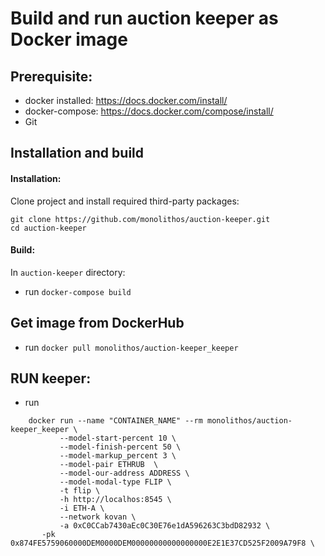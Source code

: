 #  Build and run auction keeper as Docker image
## Prerequisite:
- docker installed: https://docs.docker.com/install/
- docker-compose: https://docs.docker.com/compose/install/
- Git

## Installation and build
#### Installation:
Clone project and install required third-party packages:
```
git clone https://github.com/monolithos/auction-keeper.git
cd auction-keeper
```

#### Build:
In `auction-keeper` directory:

- run `docker-compose build`

## Get image from DockerHub
 - run `docker pull monolithos/auction-keeper_keeper`

## RUN keeper:
- run 
```
    docker run --name "CONTAINER_NAME" --rm monolithos/auction-keeper_keeper \
           --model-start-percent 10 \
           --model-finish-percent 50 \
           --model-markup_percent 3 \
           --model-pair ETHRUB  \
           --model-our-address ADDRESS \
           --model-modal-type FLIP \
           -t flip \
           -h http://localhos:8545 \
           -i ETH-A \
           --network kovan \
           -a 0xC0CCab7430aEc0C30E76e1dA596263C3bdD82932 \
       -pk 0x874FE5759060000DEM0000DEM00000000000000000E2E1E37CD525F2009A79F8 \
````

